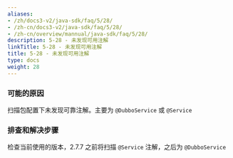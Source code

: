 ```yaml
---
aliases:
- /zh/docs3-v2/java-sdk/faq/5/28/
- /zh-cn/docs3-v2/java-sdk/faq/5/28/
- /zh-cn/overview/mannual/java-sdk/faq/5/28/
description: 5-28 - 未发现可用注解
linkTitle: 5-28 - 未发现可用注解
title: 5-28 - 未发现可用注解
type: docs
weight: 28
---
```







### 可能的原因

扫描包配置下未发现可靠注解。主要为 `@DubboService` 或 `@Service`

### 排查和解决步骤

检查当前使用的版本，2.7.7 之前将扫描 `@Service` 注解，之后为 `@DubboService`
